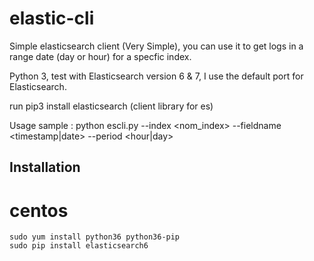 # elastic-cli

Simple elasticsearch client (Very Simple), you can use it to get logs in a range date (day or hour) for a specfic index. 

Python 3, test with Elasticsearch version 6 & 7, I use the default port for Elasticsearch.

run pip3 install elasticsearch (client library for es)

Usage sample : python escli.py --index <nom_index> --fieldname <timestamp|date> --period <hour|day>


## Installation 

# centos

```
sudo yum install python36 python36-pip
sudo pip install elasticsearch6
```
